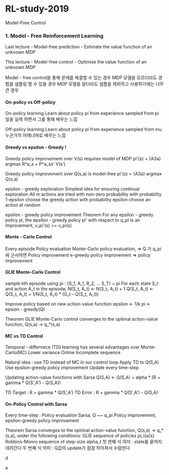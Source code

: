 # RL-study-2019

Model-Free Control

### 1. Model - Free Reinforcement Learning

  Last lecture
    - Model-free prediction
    - Estimate the value function of an unknown MDP

  This lecture
    - Model-free control
    - Optimise the value function of an unknown MDP

  Model - free control을 통해 문제를 해결할 수 있는 경우
    MDP 모델을 모르더라도 경험을 샘플링 할 수 있을 경우
    MDP 모델을 알더라도 샘플을 제외하고 사용하기에는 너무 큰 경우

#### On-policy vs Off-policy

  On-policy learning
    Learn about policy pi from experience sampled from pi
    일을 실제 하면서 그를 통해 배우는 느낌

  Off-policy learning
    Learn about policy pi from experience sampled from mu
    누군가의 어깨너머로 배우는 느낌

#### Greedy vs epsilon - Greedy !

  Greedy policy improvement over V(s) requires model of MDP
    pi'(s) = {A3a} argmax R^a_s + P^a_ss' V(s')

  Greedy policy improvement over Q(s,a) is model-free
    pi'(s) = {A3a} argmax Q(s,a)

  epsilon - greedy exploration
    Simplest idea for ensuring continual exploration
    All m actions are tried with non-zero probability
    with probability 1-epsilon choose the greedy action
    with probability epsilon choose an action at random

  epsilon - greedy policy improvement
    Theorem
      For any epsilon - greedy policy pi, the epsilon - greedy policy pi' with respect to q_pi is an improvement, v_pi'(s) >= v_pi(s)

#### Monte - Carlo Control

  Every episode
    Policy evaluation Monte-Carlo policy evaluation, => Q 가 q_pi에 근사하면
    Policy improvement e-greedy policy improvement   => policy improvement

#### GLIE Monte-Carlo Control

  sample kth episode using pi : {S_1, A_1, R_2, ... S_T} ~ pi
  For each state S_t and action A_t in the episode,
    N(S_t, A_t) <- N(S_t, A_t) + 1
    Q(S_t, A_t) <- Q(S_t, A_t) + 1/N(S_t, A_t) * (G_t - Q(S_t, A_t))

  Improve policy based on new action-value function
    epsilon <- 1/k
    pi <- epsion - greedy(Q)

  Theorem
    GLIE Monte-Carlo control converges to the optimal action-value function,
    Q(s,a) -> q_*(s,a)

#### MC vs TD Control

  Temporal - differnece (TD) learning has several advantages over Monte-Carlo(MC)
    Lower variance
    Online
    Incomplete sequence

  Natural idea : use TD instead of MC in our control loop
    Apply TD to Q(S,A)
    Use epsilon-greedy policy improvement
    Update every time-step

  Updating action-value functions with Sarsa
    Q(S,A) <- Q(S,A) + alpha * (R + gamma * Q(S',A') - Q(S,A))

  TD Target : R + gamma * Q(S',A')
  TD Error  : R + gamma * Q(S',A') - Q(S,A)

#### On-Policy Control with Sarsa

  Every time-step :
    Policy evaluation Sarsa, Q ~~ q_pi
    Policy improvement, epsilon-greedy policy improvement

  Theorem
    Sarsa converges to the optimal action-value function,
    Q(s,a) -> q_*(s,a), under the following conditions:
      GLIE sequence of policies pi_t(a|s)
      Robbins-Monro sequence of step-size alpha_t
        첫 번째 식 의미 : state를 끝까지 데려간다
        두 번째 식 의미 : Q값의 update가 점점 작아져서 수렴한다

  d





















a

